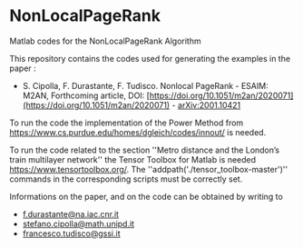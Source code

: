 # NonLocalPageRank
Matlab codes for the NonLocalPageRank Algorithm

This repository contains the codes used for generating the examples in the paper : 
- S. Cipolla, F. Durastante, F. Tudisco. Nonlocal PageRank - ESAIM: M2AN, Forthcoming article, DOI: [https://doi.org/10.1051/m2an/2020071](https://doi.org/10.1051/m2an/2020071) - [arXiv:2001.10421](https://arxiv.org/abs/2001.10421)

To run the code the implementation of the Power Method from https://www.cs.purdue.edu/homes/dgleich/codes/innout/ is needed.

To run the code related to the section ''Metro distance and the London’s train multilayer network'' the Tensor Toolbox for Matlab is needed https://www.tensortoolbox.org/. The ''addpath('./tensor_toolbox-master')'' commands in the corresponding scripts must be correctly set.

Informations on the paper, and on the code can be obtained by writing to
- f.durastante@na.iac.cnr.it
- stefano.cipolla@math.unipd.it
- francesco.tudisco@gssi.it
